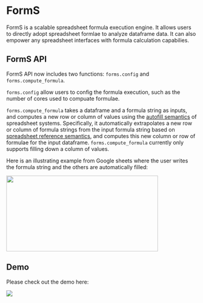 # FormS
FormS is a scalable spreadsheet formula execution engine. It allows users to directly adopt spreadsheet formlae to analyze dataframe data. It can also empower any spreadsheet interfaces with formula calculation capabilies. 

## FormS API

FormS API now includes two functions: `forms.config` and `forms.compute_formula`. 

`forms.config` allow users to config the formula execution, such as the number of cores used to compuate formulae. 

`forms.compute_formula` takes a dataframe and a formula string as inputs, and computes a new row or column of values using the [autofill semantics](https://support.microsoft.com/en-us/office/switch-between-relative-absolute-and-mixed-references-dfec08cd-ae65-4f56-839e-5f0d8d0baca9) of spreadsheet systems. Specifically, it automatically extrapolates a new row or column of formula strings from the input formula string based on [spreadsheet reference semantics](https://support.microsoft.com/en-us/office/switch-between-relative-absolute-and-mixed-references-dfec08cd-ae65-4f56-839e-5f0d8d0baca9), and computes this new column or row of formulae for the input dataframe. `forms.compute_formula` currently only supports filling down a column of values. 

Here is an illustrating example from Google sheets where the user writes the formula string and the others are automatically filled:

<img src="https://github.com/totemtang/forms/blob/main/resources/spreadsheet-example.png"  width="400" height="200">

## Demo
Please check out the demo here:

<img src="https://github.com/totemtang/forms/blob/main/resources/demo.gif">
